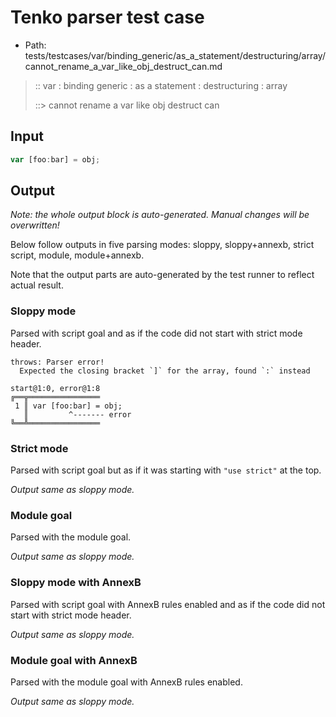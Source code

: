 # Tenko parser test case

- Path: tests/testcases/var/binding_generic/as_a_statement/destructuring/array/cannot_rename_a_var_like_obj_destruct_can.md

> :: var : binding generic : as a statement : destructuring : array
>
> ::> cannot rename a var like obj destruct can

## Input

`````js
var [foo:bar] = obj;
`````

## Output

_Note: the whole output block is auto-generated. Manual changes will be overwritten!_

Below follow outputs in five parsing modes: sloppy, sloppy+annexb, strict script, module, module+annexb.

Note that the output parts are auto-generated by the test runner to reflect actual result.

### Sloppy mode

Parsed with script goal and as if the code did not start with strict mode header.

`````
throws: Parser error!
  Expected the closing bracket `]` for the array, found `:` instead

start@1:0, error@1:8
╔══╦════════════════
 1 ║ var [foo:bar] = obj;
   ║         ^------- error
╚══╩════════════════

`````

### Strict mode

Parsed with script goal but as if it was starting with `"use strict"` at the top.

_Output same as sloppy mode._

### Module goal

Parsed with the module goal.

_Output same as sloppy mode._

### Sloppy mode with AnnexB

Parsed with script goal with AnnexB rules enabled and as if the code did not start with strict mode header.

_Output same as sloppy mode._

### Module goal with AnnexB

Parsed with the module goal with AnnexB rules enabled.

_Output same as sloppy mode._

